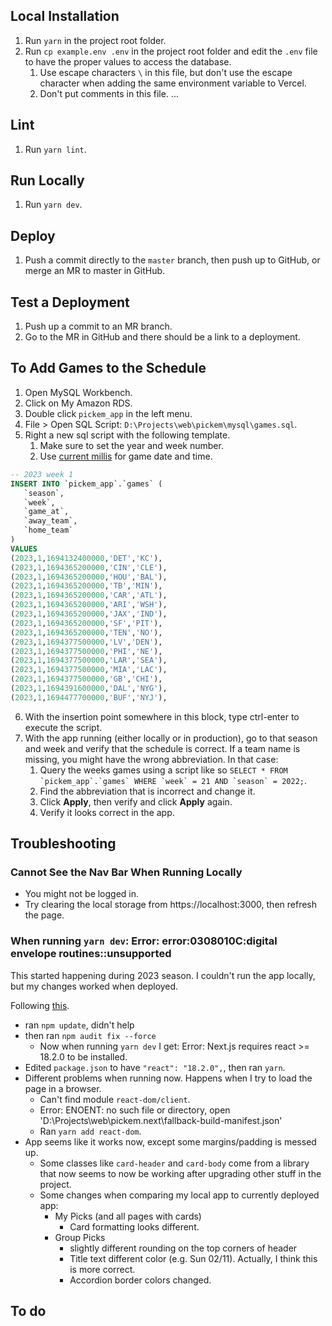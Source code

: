 ## Local Installation

1. Run `yarn` in the project root folder.
2. Run `cp example.env .env` in the project root folder and edit the `.env` file to have the proper values to access the database.
   1. Use escape characters `\` in this file, but don't use the escape character when adding the same environment variable to Vercel.
   2. Don't put comments in this file.
      ...

## Lint

1. Run `yarn lint`.

## Run Locally

1. Run `yarn dev`.

## Deploy

1. Push a commit directly to the `master` branch, then push up to GitHub, or merge an MR to master in GitHub.

## Test a Deployment

1. Push up a commit to an MR branch.
2. Go to the MR in GitHub and there should be a link to a deployment.

## To Add Games to the Schedule

1. Open MySQL Workbench.
2. Click on My Amazon RDS.
3. Double click `pickem_app` in the left menu.
4. File > Open SQL Script: `D:\Projects\web\pickem\mysql\games.sql`.
5. Right a new sql script with the following template.
   1. Make sure to set the year and week number.
   2. Use [current millis](https://currentmillis.com/) for game date and time.

```sql
-- 2023 week 1
INSERT INTO `pickem_app`.`games` (
   `season`,
   `week`,
   `game_at`,
   `away_team`,
   `home_team`
)
VALUES
(2023,1,1694132400000,'DET','KC'),
(2023,1,1694365200000,'CIN','CLE'),
(2023,1,1694365200000,'HOU','BAL'),
(2023,1,1694365200000,'TB','MIN'),
(2023,1,1694365200000,'CAR','ATL'),
(2023,1,1694365200000,'ARI','WSH'),
(2023,1,1694365200000,'JAX','IND'),
(2023,1,1694365200000,'SF','PIT'),
(2023,1,1694365200000,'TEN','NO'),
(2023,1,1694377500000,'LV','DEN'),
(2023,1,1694377500000,'PHI','NE'),
(2023,1,1694377500000,'LAR','SEA'),
(2023,1,1694377500000,'MIA','LAC'),
(2023,1,1694377500000,'GB','CHI'),
(2023,1,1694391600000,'DAL','NYG'),
(2023,1,1694477700000,'BUF','NYJ'),
```

6. With the insertion point somewhere in this block, type ctrl-enter to execute the script.
7. With the app running (either locally or in production), go to that season and week and verify that the schedule is correct. If a team name is missing, you might have the wrong abbreviation. In that case:
   1. Query the weeks games using a script like so `` SELECT * FROM `pickem_app`.`games` WHERE `week` = 21 AND `season` = 2022; ``.
   2. Find the abbreviation that is incorrect and change it.
   3. Click **Apply**, then verify and click **Apply** again.
   4. Verify it looks correct in the app.

## Troubleshooting

### Cannot See the Nav Bar When Running Locally

-  You might not be logged in.
-  Try clearing the local storage from https://localhost:3000, then refresh the page.

### When running `yarn dev`: Error: error:0308010C:digital envelope routines::unsupported

This started happening during 2023 season. I couldn't run the app locally, but my changes worked when deployed.

Following [this](https://stackoverflow.com/questions/69692842/error-message-error0308010cdigital-envelope-routinesunsupported).

-  ran `npm update`, didn't help
-  then ran `npm audit fix --force`
   -  Now when running `yarn dev` I get: Error: Next.js requires react >= 18.2.0 to be installed.
-  Edited `package.json` to have `"react": "18.2.0",`, then ran `yarn`.
-  Different problems when running now. Happens when I try to load the page in a browser.
   -  Can't find module `react-dom/client`.
   -  Error: ENOENT: no such file or directory, open 'D:\Projects\web\pickem\.next\fallback-build-manifest.json'
   -  Ran `yarn add react-dom`.
-  App seems like it works now, except some margins/padding is messed up.
   -  Some classes like `card-header` and `card-body` come from a library that now seems to now be working after upgrading other stuff in the project.
   -  Some changes when comparing my local app to currently deployed app:
      -  My Picks (and all pages with cards)
         -  Card formatting looks different.
      -  Group Picks
         -  slightly different rounding on the top corners of header
         -  Title text different color (e.g. Sun 02/11). Actually, I think this is more correct.
         -  Accordion border colors changed.

## To do
